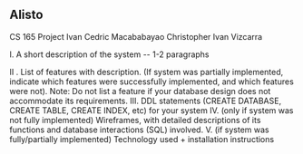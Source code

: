 Alisto
---
CS 165 Project
Ivan Cedric Macababayao
Christopher Ivan Vizcarra

I.   A short description of the system -- 1-2 paragraphs

II . List of features with description.  (If system was partially implemented, indicate which features were successfully implemented, and which features were not). Note: Do not list a feature if your database design does not accommodate its requirements.
III. DDL statements (CREATE DATABASE, CREATE TABLE, CREATE INDEX, etc) for your system
IV. (only if system was not fully implemented) Wireframes, with detailed descriptions of its functions and database interactions (SQL) involved.
V. (if system was fully/partially implemented) Technology used + installation instructions


